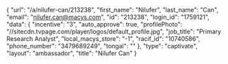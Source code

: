 {
    "url": "\/a\/nilufer-can\/213238",
    "first_name": "Nilufer",
    "last_name": "Can",
    "email": "nilufer.can@macys.com",
    "id": "213238",
    "login_id": "1759121",
    "data": {
        "incentive": "3",
        "auto_approve": true,
        "profilePhoto": "\/\/sitecdn.tvpage.com\/player\/logos\/default_profile.jpg",
        "job_title": "Primary Research Analyst",
        "local_macys_store": "-1",
        "racif_id": "10740586",
        "phone_number": "3479689249",
        "tongal": ""
    },
    "type": "captivate",
    "layout": "ambassador",
    "title": "Nilufer Can"
}